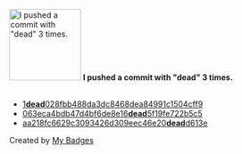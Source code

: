 <img src="https://my-badges.github.io/my-badges/dead-commit.png" alt="I pushed a commit with &quot;dead&quot; 3 times." title="I pushed a commit with &quot;dead&quot; 3 times." width="128">
<strong>I pushed a commit with &quot;dead&quot; 3 times.</strong>
<br><br>

- <a href="https://github.com/ksysoev/deriv-api-bff/commit/1dead028fbb488da3dc8468dea84991c1504cff9">1<strong>dead</strong>028fbb488da3dc8468dea84991c1504cff9</a>
- <a href="https://github.com/ksysoev/rpc-redis/commit/063eca4bdb47d4bf6de8e16dead5f19fe722b5c5">063eca4bdb47d4bf6de8e16<strong>dead</strong>5f19fe722b5c5</a>
- <a href="https://github.com/ksysoev/wsget/commit/aa218fc6629c3093426d309eec46e20deadd613e">aa218fc6629c3093426d309eec46e20<strong>dead</strong>d613e</a>


Created by <a href="https://github.com/my-badges/my-badges">My Badges</a>